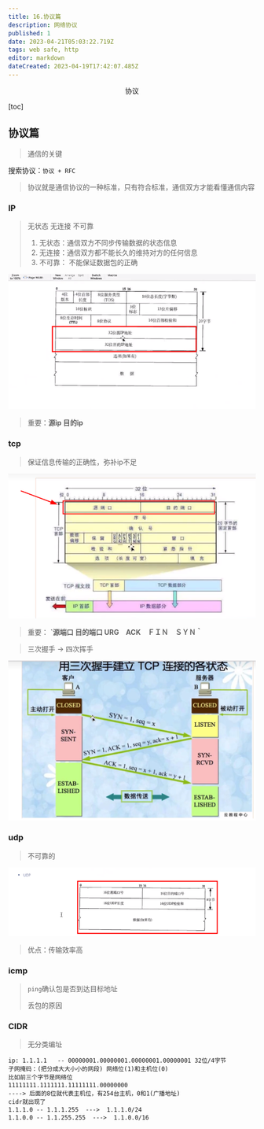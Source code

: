 ```yaml
---
title: 16.协议篇
description: 网络协议
published: 1
date: 2023-04-21T05:03:22.719Z
tags: web safe, http
editor: markdown
dateCreated: 2023-04-19T17:42:07.485Z
---
```


<center>协议</center>



[toc]

## 协议篇

> 通信的关键

搜索协议：`协议 + RFC`



> 协议就是通信协议的一种标准，只有符合标准，通信双方才能看懂通信内容



### IP

> 无状态  无连接   不可靠
>
> 1. 无状态：通信双方不同步传输数据的状态信息
> 2. 无连接：通信双方都不能长久的维持对方的任何信息
> 3. 不可靠： 不能保证数据包的正确

![image-20230324234015885.png](/网络安全/image-20230324234015885.png)

> 重要：**源ip   目的ip**

### tcp

> 保证信息传输的正确性，弥补ip不足


![image-20230324234141335-1679672503353-6.png](/网络安全/image-20230324234141335-1679672503353-6.png)

> 重要： **`源端口  目的端口  URG　ACK　ＦＩＮ　ＳＹＮ｀**

> 三次握手 ->  四次挥手

![image-20230324234247161.png](/网络安全/image-20230324234247161.png)

### udp

> 不可靠的

![image-20230324234358277.png](/网络安全/image-20230324234358277.png)


> 优点：传输效率高



### icmp

> `ping`确认包是否到达目标地址
>
> 丢包的原因



### CIDR

> 无分类编址

```
ip: 1.1.1.1   -- 00000001.00000001.00000001.00000001 32位/4字节
子网掩码：(把分成大大小小的网段) 网络位(1)和主机位(0) 
比如前三个字节是网络位
11111111.1111111.11111111.00000000 
----> 后面的8位就代表主机位，有254台主机，0和1(广播地址)
cidr就出现了
1.1.1.0 -- 1.1.1.255  --->  1.1.1.0/24
1.1.0.0 -- 1.1.255.255  --->  1.1.0.0/16
```






